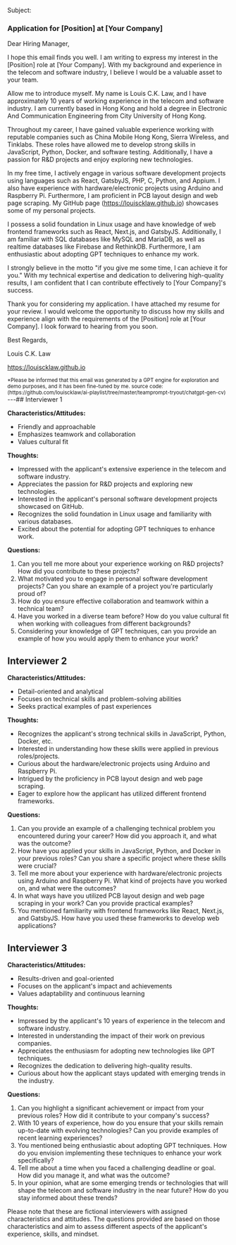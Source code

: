 Subject:

### Application for [Position] at [Your Company]

Dear Hiring Manager,

I hope this email finds you well. I am writing to express my interest in the [Position] role at [Your Company]. With my background and experience in the telecom and software industry, I believe I would be a valuable asset to your team.

Allow me to introduce myself. My name is Louis C.K. Law, and I have approximately 10 years of working experience in the telecom and software industry. I am currently based in Hong Kong and hold a degree in Electronic And Communication Engineering from City University of Hong Kong.

Throughout my career, I have gained valuable experience working with reputable companies such as China Mobile Hong Kong, Sierra Wireless, and Tinklabs. These roles have allowed me to develop strong skills in JavaScript, Python, Docker, and software testing. Additionally, I have a passion for R&D projects and enjoy exploring new technologies.

In my free time, I actively engage in various software development projects using languages such as React, GatsbyJS, PHP, C, Python, and Appium. I also have experience with hardware/electronic projects using Arduino and Raspberry Pi. Furthermore, I am proficient in PCB layout design and web page scraping. My GitHub page (https://louiscklaw.github.io) showcases some of my personal projects.

I possess a solid foundation in Linux usage and have knowledge of web frontend frameworks such as React, Next.js, and GatsbyJS. Additionally, I am familiar with SQL databases like MySQL and MariaDB, as well as realtime databases like Firebase and RethinkDB. Furthermore, I am enthusiastic about adopting GPT techniques to enhance my work.

I strongly believe in the motto "if you give me some time, I can achieve it for you." With my technical expertise and dedication to delivering high-quality results, I am confident that I can contribute effectively to [Your Company]'s success.

Thank you for considering my application. I have attached my resume for your review. I would welcome the opportunity to discuss how my skills and experience align with the requirements of the [Position] role at [Your Company]. I look forward to hearing from you soon.

Best Regards,

Louis C.K. Law

https://louiscklaw.github.io

<sub>
*Please be informed that this email was generated by a GPT engine for exploration and demo purposes, and it has been fine-tuned by me.
source code: (https://github.com/louiscklaw/ai-playlist/tree/master/teamprompt-tryout/chatgpt-gen-cv)
</sub>---## Interviewer 1

**Characteristics/Attitudes:**

- Friendly and approachable
- Emphasizes teamwork and collaboration
- Values cultural fit

**Thoughts:**

- Impressed with the applicant's extensive experience in the telecom and software industry.
- Appreciates the passion for R&D projects and exploring new technologies.
- Interested in the applicant's personal software development projects showcased on GitHub.
- Recognizes the solid foundation in Linux usage and familiarity with various databases.
- Excited about the potential for adopting GPT techniques to enhance work.

**Questions:**

1. Can you tell me more about your experience working on R&D projects? How did you contribute to these projects?
2. What motivated you to engage in personal software development projects? Can you share an example of a project you're particularly proud of?
3. How do you ensure effective collaboration and teamwork within a technical team?
4. Have you worked in a diverse team before? How do you value cultural fit when working with colleagues from different backgrounds?
5. Considering your knowledge of GPT techniques, can you provide an example of how you would apply them to enhance your work?

## Interviewer 2

**Characteristics/Attitudes:**

- Detail-oriented and analytical
- Focuses on technical skills and problem-solving abilities
- Seeks practical examples of past experiences

**Thoughts:**

- Recognizes the applicant's strong technical skills in JavaScript, Python, Docker, etc.
- Interested in understanding how these skills were applied in previous roles/projects.
- Curious about the hardware/electronic projects using Arduino and Raspberry Pi.
- Intrigued by the proficiency in PCB layout design and web page scraping.
- Eager to explore how the applicant has utilized different frontend frameworks.

**Questions:**

1. Can you provide an example of a challenging technical problem you encountered during your career? How did you approach it, and what was the outcome?
2. How have you applied your skills in JavaScript, Python, and Docker in your previous roles? Can you share a specific project where these skills were crucial?
3. Tell me more about your experience with hardware/electronic projects using Arduino and Raspberry Pi. What kind of projects have you worked on, and what were the outcomes?
4. In what ways have you utilized PCB layout design and web page scraping in your work? Can you provide practical examples?
5. You mentioned familiarity with frontend frameworks like React, Next.js, and GatsbyJS. How have you used these frameworks to develop web applications?

## Interviewer 3

**Characteristics/Attitudes:**

- Results-driven and goal-oriented
- Focuses on the applicant's impact and achievements
- Values adaptability and continuous learning

**Thoughts:**

- Impressed by the applicant's 10 years of experience in the telecom and software industry.
- Interested in understanding the impact of their work on previous companies.
- Appreciates the enthusiasm for adopting new technologies like GPT techniques.
- Recognizes the dedication to delivering high-quality results.
- Curious about how the applicant stays updated with emerging trends in the industry.

**Questions:**

1. Can you highlight a significant achievement or impact from your previous roles? How did it contribute to your company's success?
2. With 10 years of experience, how do you ensure that your skills remain up-to-date with evolving technologies? Can you provide examples of recent learning experiences?
3. You mentioned being enthusiastic about adopting GPT techniques. How do you envision implementing these techniques to enhance your work specifically?
4. Tell me about a time when you faced a challenging deadline or goal. How did you manage it, and what was the outcome?
5. In your opinion, what are some emerging trends or technologies that will shape the telecom and software industry in the near future? How do you stay informed about these trends?

Please note that these are fictional interviewers with assigned characteristics and attitudes. The questions provided are based on those characteristics and aim to assess different aspects of the applicant's experience, skills, and mindset.